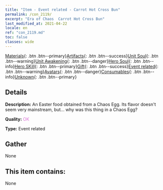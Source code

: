 ```yaml
---
title: "Item - Event related - Carrot Hot Cross Bun"
permalink: /con_2119/
excerpt: "Era of Chaos  Carrot Hot Cross Bun"
last_modified_at: 2021-04-22
locale: en
ref: "con_2119.md"
toc: false
classes: wide
---
```

 [Materials](/Items/){: .btn .btn--primary}[Artifacts](/Items/Artifacts/){: .btn .btn--success}[Unit Soul](/Items/UnitSoul/){: .btn .btn--warning}[Unit Awakening](/Items/UnitAwakening/){: .btn .btn--danger}[Hero Soul](/Items/HeroSoul/){: .btn .btn--info}[Hero SKill](/Items/HeroSkill/){: .btn .btn--primary}[Gift](/Items/Gift/){: .btn .btn--success}[Event related](/Items/Events/){: .btn .btn--warning}[Avatars](/Items/Avatars/){: .btn .btn--danger}[Consumables](/Items/Consumables/){: .btn .btn--info}[Unknown](/Items/Unknown/){: .btn .btn--primary}

## Details
 **Description:** An Easter food obtained from a Chaos Egg. Its flavor doesn't seem very mainstream, but... why was this thing in a Chaos Egg?

 **Quality:** <span style="color: #DA70D6">OK</span>

 **Type:** Event related

## Gather

  None

## This item contains:

  None

